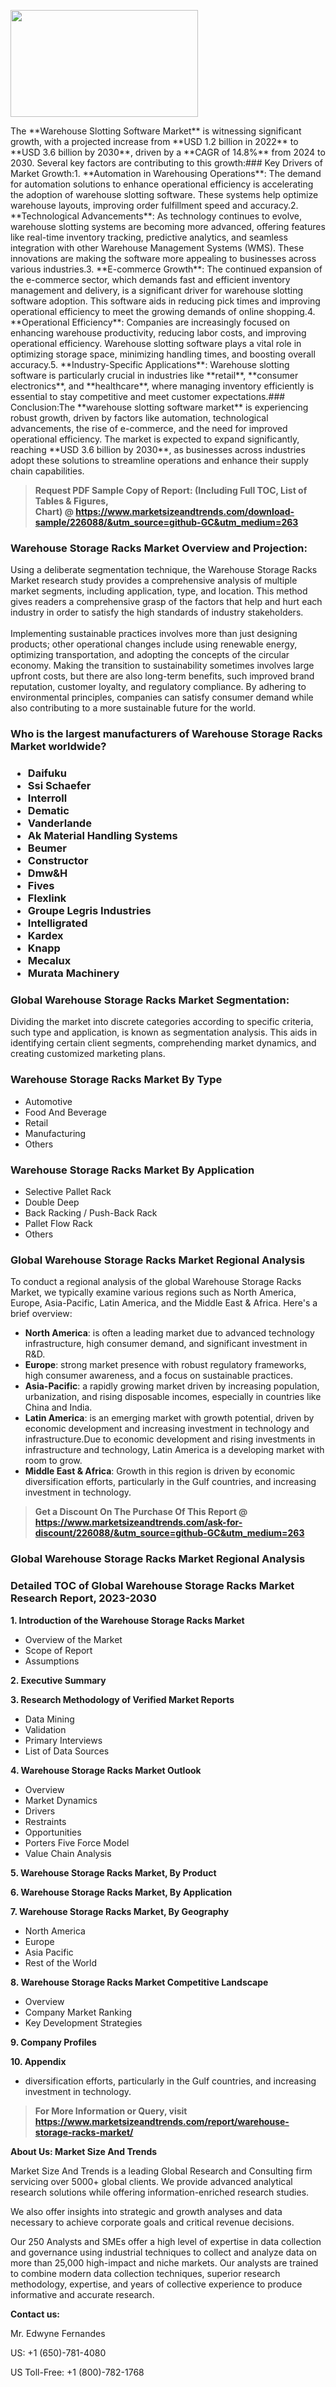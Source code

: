 <p><img class="alignnone size-medium wp-image-20088" src="https://ffe5etoiles.com/wp-content/uploads/2024/12/MST1-300x171.png" alt="" width="300" height="171" /></p>The **Warehouse Slotting Software Market** is witnessing significant growth, with a projected increase from **USD 1.2 billion in 2022** to **USD 3.6 billion by 2030**, driven by a **CAGR of 14.8%** from 2024 to 2030. Several key factors are contributing to this growth:### Key Drivers of Market Growth:1. **Automation in Warehousing Operations**: The demand for automation solutions to enhance operational efficiency is accelerating the adoption of warehouse slotting software. These systems help optimize warehouse layouts, improving order fulfillment speed and accuracy.2. **Technological Advancements**: As technology continues to evolve, warehouse slotting systems are becoming more advanced, offering features like real-time inventory tracking, predictive analytics, and seamless integration with other Warehouse Management Systems (WMS). These innovations are making the software more appealing to businesses across various industries.3. **E-commerce Growth**: The continued expansion of the e-commerce sector, which demands fast and efficient inventory management and delivery, is a significant driver for warehouse slotting software adoption. This software aids in reducing pick times and improving operational efficiency to meet the growing demands of online shopping.4. **Operational Efficiency**: Companies are increasingly focused on enhancing warehouse productivity, reducing labor costs, and improving operational efficiency. Warehouse slotting software plays a vital role in optimizing storage space, minimizing handling times, and boosting overall accuracy.5. **Industry-Specific Applications**: Warehouse slotting software is particularly crucial in industries like **retail**, **consumer electronics**, and **healthcare**, where managing inventory efficiently is essential to stay competitive and meet customer expectations.### Conclusion:The **warehouse slotting software market** is experiencing robust growth, driven by factors like automation, technological advancements, the rise of e-commerce, and the need for improved operational efficiency. The market is expected to expand significantly, reaching **USD 3.6 billion by 2030**, as businesses across industries adopt these solutions to streamline operations and enhance their supply chain capabilities.</p><blockquote id="" class=""><strong>Request PDF Sample Copy of Report: (Including Full TOC, List of Tables &amp; Figures, Chart)&nbsp;@&nbsp;<strong><a href="https://www.marketsizeandtrends.com/download-sample/226088/&utm_source=github-GC&utm_medium=263" target="_blank">https://www.marketsizeandtrends.com/download-sample/226088/&utm_source=github-GC&utm_medium=263</a></strong></strong></blockquote><h3 id="" class="">Warehouse Storage Racks Market&nbsp;Overview and Projection:</h3><p id="" class="">Using a deliberate segmentation technique, the Warehouse Storage Racks Market research study provides a comprehensive analysis of multiple market segments, including application, type, and location. This method gives readers a comprehensive grasp of the factors that help and hurt each industry in order to satisfy the high standards of industry stakeholders. <br /> <br />Implementing sustainable practices involves more than just designing products; other operational changes include using renewable energy, optimizing transportation, and adopting the concepts of the circular economy. Making the transition to sustainability sometimes involves large upfront costs, but there are also long-term benefits, such improved brand reputation, customer loyalty, and regulatory compliance. By adhering to environmental principles, companies can satisfy consumer demand while also contributing to a more sustainable future for the world.</p><h3 id="" class="">Who is the largest manufacturers of&nbsp;Warehouse Storage Racks Market worldwide?</h3><h3 class=""><p><ul><li>Daifuku </li><li> Ssi Schaefer </li><li> Interroll </li><li> Dematic </li><li> Vanderlande </li><li> Ak Material Handling Systems </li><li> Beumer </li><li> Constructor </li><li> Dmw&H </li><li> Fives </li><li> Flexlink </li><li> Groupe Legris Industries </li><li> Intelligrated </li><li> Kardex </li><li> Knapp </li><li> Mecalux </li><li> Murata Machinery</li></ul></p></h3><h3 id="" class="">Global&nbsp;Warehouse Storage Racks Market Segmentation:</h3><p id="" class="">Dividing the market into discrete categories according to specific criteria, such type and application, is known as segmentation analysis. This aids in identifying certain client segments, comprehending market dynamics, and creating customized marketing plans.</p><h3 id="" class="">Warehouse Storage Racks Market&nbsp;By Type</h3><p><p><ul><li>Automotive</li><li> Food And Beverage</li><li> Retail</li><li> Manufacturing</li><li> Others</p></li></ul></p></p><h3 id="" class="">Warehouse Storage Racks Market&nbsp;By Application</h3><p class=""><p><ul><li>Selective Pallet Rack</li><li> Double Deep</li><li> Back Racking / Push-Back Rack</li><li> Pallet Flow Rack</li><li> Others</li></ul></p></p><h3 id="" class="">Global Warehouse Storage Racks Market Regional Analysis</h3><p id="" class="">To conduct a regional analysis of the global Warehouse Storage Racks Market, we typically examine various regions such as North America, Europe, Asia-Pacific, Latin America, and the Middle East &amp; Africa. Here's a brief overview:</p><ul><li><strong>North America</strong>: is often a leading market due to advanced technology infrastructure, high consumer demand, and significant investment in R&amp;D.</li><li><strong>Europe</strong>: strong market presence with robust regulatory frameworks, high consumer awareness, and a focus on sustainable practices.</li><li><strong>Asia-Pacific</strong>: a rapidly growing market driven by increasing population, urbanization, and rising disposable incomes, especially in countries like China and India.</li><li><strong>Latin America</strong>: is an emerging market with growth potential, driven by economic development and increasing investment in technology and infrastructure.Due to economic development and rising investments in infrastructure and technology, Latin America is a developing market with room to grow.</li><li><strong>Middle East &amp; Africa</strong>: Growth in this region is driven by economic diversification efforts, particularly in the Gulf countries, and increasing investment in technology.</li></ul><blockquote id="" class=""><strong>Get a Discount On The Purchase Of This Report @ <strong><a href="https://www.marketsizeandtrends.com/ask-for-discount/226088/&utm_source=github-GC&utm_medium=263" target="_blank">https://www.marketsizeandtrends.com/ask-for-discount/226088/&utm_source=github-GC&utm_medium=263</a></strong></strong></blockquote><h3 id="" class="">Global Warehouse Storage Racks Market Regional Analysis</h3><h3 id="" class="">Detailed TOC of Global Warehouse Storage Racks Market Research Report, 2023-2030</h3><p id="" class=""><strong>1. Introduction of the Warehouse Storage Racks Market</strong></p><ul><li>Overview of the Market</li><li>Scope of Report</li><li>Assumptions</li></ul><p id="" class=""><strong>2. Executive Summary</strong></p><p id="" class=""><strong>3. Research Methodology of Verified Market Reports</strong></p><ul><li>Data Mining</li><li>Validation</li><li>Primary Interviews</li><li>List of Data Sources</li></ul><p id="" class=""><strong>4. Warehouse Storage Racks Market Outlook</strong></p><ul><li>Overview</li><li>Market Dynamics</li><li>Drivers</li><li>Restraints</li><li>Opportunities</li><li>Porters Five Force Model</li><li>Value Chain Analysis</li></ul><p id="" class=""><strong>5. Warehouse Storage Racks Market, By Product</strong></p><p id="" class=""><strong>6. Warehouse Storage Racks Market, By Application</strong></p><p id="" class=""><strong>7. Warehouse Storage Racks Market, By Geography</strong></p><ul><li>North America</li><li>Europe</li><li>Asia Pacific</li><li>Rest of the World</li></ul><p id="" class=""><strong>8. Warehouse Storage Racks Market Competitive Landscape</strong></p><ul><li>Overview</li><li>Company Market Ranking</li><li>Key Development Strategies</li></ul><p id="" class=""><strong>9. Company Profiles</strong></p><p id="" class=""><strong>10. Appendix</strong></p><ul><li>diversification efforts, particularly in the Gulf countries, and increasing investment in technology.</li></ul><blockquote id="" class=""><strong>For More Information or Query, visit <strong><strong><a href="https://www.marketsizeandtrends.com/report/warehouse-storage-racks-market/" target="_blank">https://www.marketsizeandtrends.com/report/warehouse-storage-racks-market/</a></strong></strong></strong></blockquote><p id="" class=""><strong>About Us: Market Size And Trends</strong></p><p id="" class="">Market Size And Trends is a leading Global Research and Consulting firm servicing over 5000+ global clients. We provide advanced analytical research solutions while offering information-enriched research studies.</p><p id="" class="">We also offer insights into strategic and growth analyses and data necessary to achieve corporate goals and critical revenue decisions.</p><p id="" class="">Our 250 Analysts and SMEs offer a high level of expertise in data collection and governance using industrial techniques to collect and analyze data on more than 25,000 high-impact and niche markets. Our analysts are trained to combine modern data collection techniques, superior research methodology, expertise, and years of collective experience to produce informative and accurate research.</p><p id="" class=""><strong>Contact us:</strong></p><p id="" class="">Mr. Edwyne Fernandes</p><p id="" class="">US: +1 (650)-781-4080</p><p id="" class="">US Toll-Free: +1 (800)-782-1768</p>
